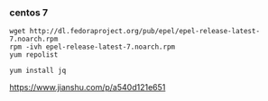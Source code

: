 

### centos 7

```
wget http://dl.fedoraproject.org/pub/epel/epel-release-latest-7.noarch.rpm
rpm -ivh epel-release-latest-7.noarch.rpm
yum repolist

yum install jq
```

https://www.jianshu.com/p/a540d121e651
